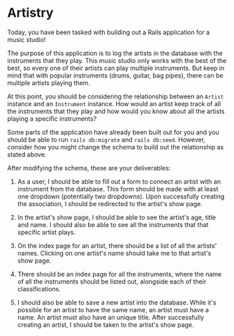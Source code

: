 # Artistry
Today, you have been tasked with building out a Rails application for a music studio!

The purpose of this application is to log the artists in the database with the instruments that they play. This music studio only works with the best of the best, so every one of their artists can play multiple instruments. But keep in mind that with popular instruments (drums, guitar, bag pipes), there can be multiple artists playing them.

At this point, you should be considering the relationship between an `Artist` instance and an `Instrument` instance. How would an artist keep track of all the instruments that they play and how would you know about all the artists playing a specific instruments?

Some parts of the application have already been built out for you and you should be able to run `rails db:migrate` and `rails db:seed`. However, consider how you might change the schema to build out the relationship as stated above.

After modifying the schema, these are your deliverables:

1) As a user, I should be able to fill out a form to connect an artist with an instrument from the database. This form should be made with at least one dropdown (potentially two dropdowns). Upon successfully creating the association, I should be redirected to the artist's show page.

2) In the artist's show page, I should be able to see the artist's age, title and name. I should also be able to see all the instruments that that specific artist plays.

3) On the index page for an artist, there should be a list of all the artists' names. Clicking on one artist's name should take me to that artist's show page.

4) There should be an index page for all the instruments, where the name of all the instruments should be listed out, alongside each of their classifications.

5) I should also be able to save a new artist into the database. While it's possible for an artist to have the same name, an artist must have a name. An artist must also have an unique title. After successfully creating an artist, I should be taken to the artist's show page.
